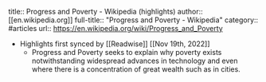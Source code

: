 title:: Progress and Poverty - Wikipedia (highlights)
author:: [[en.wikipedia.org]]
full-title:: "Progress and Poverty - Wikipedia"
category:: #articles
url:: https://en.wikipedia.org/wiki/Progress_and_Poverty

- Highlights first synced by [[Readwise]] [[Nov 19th, 2022]]
	- Progress and Poverty seeks to explain why poverty exists notwithstanding widespread advances in technology and even where there is a concentration of great wealth such as in cities.